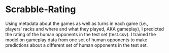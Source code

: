 # Scrabble-Rating

Using metadata about the games as well as turns in each game (i.e., players' racks and where and what they played, AKA gameplay), I predicted the rating of the human opponents in the test set (test.csv). I trained the model on gameplay data from one set of human opponents to make predictions about a different set of human opponents in the test set.
